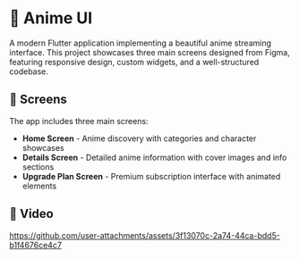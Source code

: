 # 🎌 Anime UI 

A modern Flutter application implementing a beautiful anime streaming interface. This project showcases three main screens designed from Figma, featuring responsive design, custom widgets, and a well-structured codebase.

## 📱 Screens

The app includes three main screens:
- **Home Screen** - Anime discovery with categories and character showcases
- **Details Screen** - Detailed anime information with cover images and info sections
- **Upgrade Plan Screen** - Premium subscription interface with animated elements


## 🎥 Video

https://github.com/user-attachments/assets/3f13070c-2a74-44ca-bdd5-b1f4676ce4c7
